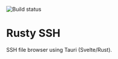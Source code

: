 <!-- [![Build status](https://ci.appveyor.com/api/projects/status/nsyia22f26ksikog?svg=true)](https://ci.appveyor.com/project/sganis/rustyssh) -->

![Build status](https://github.com/sganis/rustyssh/actions/workflows/ci.yml/badge.svg)
# Rusty SSH

SSH file browser using Tauri (Svelte/Rust).
